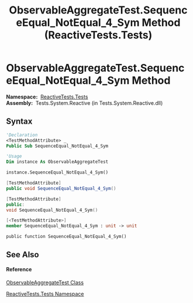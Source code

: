 ﻿---
title: ObservableAggregateTest.SequenceEqual_NotEqual_4_Sym Method  (ReactiveTests.Tests)
TOCTitle: SequenceEqual_NotEqual_4_Sym Method
ms:assetid: M:ReactiveTests.Tests.ObservableAggregateTest.SequenceEqual_NotEqual_4_Sym
ms:mtpsurl: https://msdn.microsoft.com/en-us/library/reactivetests.tests.observableaggregatetest.sequenceequal_notequal_4_sym(v=VS.103)
ms:contentKeyID: 36618912
ms.date: 06/28/2011
mtps_version: v=VS.103
f1_keywords:
- ReactiveTests.Tests.ObservableAggregateTest.SequenceEqual_NotEqual_4_Sym
dev_langs:
- CSharp
- JScript
- VB
- FSharp
- c++
---

# ObservableAggregateTest.SequenceEqual\_NotEqual\_4\_Sym Method

**Namespace:**  [ReactiveTests.Tests](hh289046\(v=vs.103\).md)  
**Assembly:**  Tests.System.Reactive (in Tests.System.Reactive.dll)

## Syntax

``` vb
'Declaration
<TestMethodAttribute> _
Public Sub SequenceEqual_NotEqual_4_Sym
```

``` vb
'Usage
Dim instance As ObservableAggregateTest

instance.SequenceEqual_NotEqual_4_Sym()
```

``` csharp
[TestMethodAttribute]
public void SequenceEqual_NotEqual_4_Sym()
```

``` c++
[TestMethodAttribute]
public:
void SequenceEqual_NotEqual_4_Sym()
```

``` fsharp
[<TestMethodAttribute>]
member SequenceEqual_NotEqual_4_Sym : unit -> unit 
```

``` jscript
public function SequenceEqual_NotEqual_4_Sym()
```

## See Also

#### Reference

[ObservableAggregateTest Class](hh314823\(v=vs.103\).md)

[ReactiveTests.Tests Namespace](hh289046\(v=vs.103\).md)

